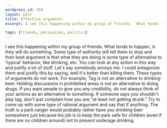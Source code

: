 ```yaml
--- 
wordpress_id: 254
layout: post
title: Effective arguments
excerpt: I see this happening within my group of friends.  What tends to happen, is they will do something.  Some type of authority will tell them to stop and their best argument is that what they are doing is some type of alternative to 'typical' behavior, like drinking, etc.  You can look at any action in this way and justify a lot of stuff.  Let's say somebody annoys me.  I could antagonize them and justify this by saying, well it's better than killing them.  These types of arguments do not work.  For example, Tag is not an alternative to drinking beer.  Holding discussions in prohibitted areas is not an alternative to doing drugs.  If you want people to give you any credibility, do not always think of your actions as an alternative to something.  If someone says you shouldn't play tag, don't just complain how you are "at least not getting drunk."  Try to come up with some type of rational argument and say that if anything.  The truth is a park ranger would probably rather have you drinking beer somewhere just because his job is to keep the park safe for children (even if there are no children around) not to prevent underage drinking.

tags: [friends, persuasion, politics]
---
```


I see this happening within my group of friends.  What tends to happen, is they will do something.  Some type of authority will tell them to stop and their best argument is that what they are doing is some type of alternative to 'typical' behavior, like drinking, etc.  You can look at any action in this way and justify a lot of stuff.  Let's say somebody annoys me.  I could antagonize them and justify this by saying, well it's better than killing them.  These types of arguments do not work.  For example, Tag is not an alternative to drinking beer.  Holding discussions in prohibitted areas is not an alternative to doing drugs.  If you want people to give you any credibility, do not always think of your actions as an alternative to something.  If someone says you shouldn't play tag, don't just complain how you are "at least not getting drunk."  Try to come up with some type of rational argument and say that if anything.  The truth is a park ranger would probably rather have you drinking beer somewhere just because his job is to keep the park safe for children (even if there are no children around) not to prevent underage drinking.
